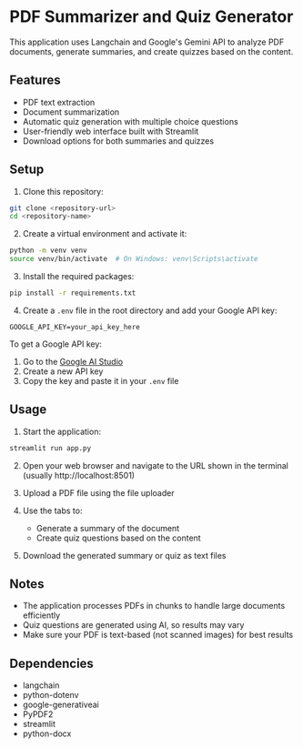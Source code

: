 # PDF Summarizer and Quiz Generator

This application uses Langchain and Google's Gemini API to analyze PDF documents, generate summaries, and create quizzes based on the content.

## Features

- PDF text extraction
- Document summarization
- Automatic quiz generation with multiple choice questions
- User-friendly web interface built with Streamlit
- Download options for both summaries and quizzes

## Setup

1. Clone this repository:
```bash
git clone <repository-url>
cd <repository-name>
```

2. Create a virtual environment and activate it:
```bash
python -m venv venv
source venv/bin/activate  # On Windows: venv\Scripts\activate
```

3. Install the required packages:
```bash
pip install -r requirements.txt
```

4. Create a `.env` file in the root directory and add your Google API key:
```
GOOGLE_API_KEY=your_api_key_here
```

To get a Google API key:
1. Go to the [Google AI Studio](https://makersuite.google.com/app/apikey)
2. Create a new API key
3. Copy the key and paste it in your `.env` file

## Usage

1. Start the application:
```bash
streamlit run app.py
```

2. Open your web browser and navigate to the URL shown in the terminal (usually http://localhost:8501)

3. Upload a PDF file using the file uploader

4. Use the tabs to:
   - Generate a summary of the document
   - Create quiz questions based on the content

5. Download the generated summary or quiz as text files

## Notes

- The application processes PDFs in chunks to handle large documents efficiently
- Quiz questions are generated using AI, so results may vary
- Make sure your PDF is text-based (not scanned images) for best results

## Dependencies

- langchain
- python-dotenv
- google-generativeai
- PyPDF2
- streamlit
- python-docx 